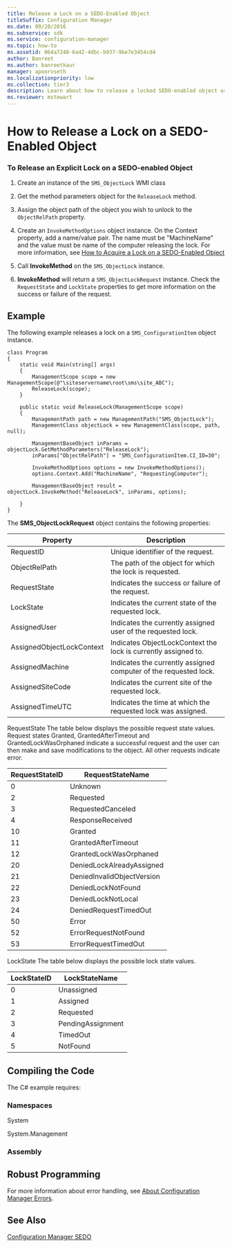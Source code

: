 ```yaml
---
title: Release a Lock on a SEDO-Enabled Object
titleSuffix: Configuration Manager
ms.date: 09/20/2016
ms.subservice: sdk
ms.service: configuration-manager
ms.topic: how-to
ms.assetid: 064a7248-6a42-4dbc-b937-9be7e3454cd4
author: Banreet
ms.author: banreetkaur
manager: apoorvseth
ms.localizationpriority: low
ms.collection: tier3
description: Learn about how to release a locked SEDO-enabled object using its object path by creating a ReleaseLock method.
ms.reviewer: mstewart
---
```

# How to Release a Lock on a SEDO-Enabled Object
### To Release an Explicit Lock on a SEDO-enabled Object

1.  Create an instance of the `SMS_ObjectLock` WMI class

2.  Get the method parameters object for the `ReleaseLock` method.

3.  Assign the object path of the object you wish to unlock to the `ObjectRelPath` property.

4.  Create an `InvokeMethodOptions` object instance. On the Context property, add a name/value pair. The name must be "MachineName" and the value must be name of the computer releasing the lock. For more information, see [How to Acquire a Lock on a SEDO-Enabled Object](../../../develop/core/understand/how-to-acquire-a-lock-on-a-sedo-enabled-object.md)

5.  Call **InvokeMethod** on the `SMS_ObjectLock` instance.

6.  **InvokeMethod** will return a `SMS_ObjectLockRequest` instance. Check the `RequestState` and `LockState` properties to get more information on the success or failure of the request.

## Example
 The following example releases a lock on a `SMS_ConfigurationItem` object instance.

```
class Program
{
    static void Main(string[] args)
    {
        ManagementScope scope = new ManagementScope(@"\siteservername\root\sms\site_ABC");
        ReleaseLock(scope);
    }

    public static void ReleaseLock(ManagementScope scope)
    {
        ManagementPath path = new ManagementPath("SMS_ObjectLock");
        ManagementClass objectLock = new ManagementClass(scope, path, null);

        ManagementBaseObject inParams = objectLock.GetMethodParameters("ReleaseLock");
        inParams["ObjectRelPath"] = "SMS_ConfigurationItem.CI_ID=30";

        InvokeMethodOptions options = new InvokeMethodOptions();
        options.Context.Add("MachineName", "RequestingComputer");

        ManagementBaseObject result = objectLock.InvokeMethod("ReleaseLock", inParams, options);

    }
}

```

 The **SMS_ObjectLockRequest** object contains the following properties:

|Property|Description|
|--------------|-----------------|
|RequestID|Unique identifier of the request.|
|ObjectRelPath|The path of the object for which the lock is requested.|
|RequestState|Indicates the success or failure of the request.|
|LockState|Indicates the current state of the requested lock.|
|AssignedUser|Indicates the currently assigned user of the requested lock.|
|AssignedObjectLockContext|Indicates ObjectLockContext the lock is currently assigned to.|
|AssignedMachine|Indicates the currently assigned computer of the requested lock.|
|AssignedSiteCode|Indicates the current site of the requested lock.|
|AssignedTimeUTC|Indicates the time at which the requested lock was assigned.|

 RequestState
 The table below displays the possible request state values. Request states Granted, GrantedAfterTimeout and GrantedLockWasOrphaned indicate a successful request and the user can then make and save modifications to the object. All other requests indicate error.

|RequestStateID|RequestStateName|
|--------------------|----------------------|
|0|Unknown|
|2|Requested|
|3|RequestedCanceled|
|4|ResponseReceived|
|10|Granted|
|11|GrantedAfterTimeout|
|12|GrantedLockWasOrphaned|
|20|DeniedLockAlreadyAssigned|
|21|DeniedInvalidObjectVersion|
|22|DeniedLockNotFound|
|23|DeniedLockNotLocal|
|24|DeniedRequestTimedOut|
|50|Error|
|52|ErrorRequestNotFound|
|53|ErrorRequestTimedOut|

 LockState
 The table below displays the possible lock state values.

|LockStateID|LockStateName|
|-----------------|-------------------|
|0|Unassigned|
|1|Assigned|
|2|Requested|
|3|PendingAssignment|
|4|TimedOut|
|5|NotFound|

## Compiling the Code
 The C# example requires:

### Namespaces
 System

 System.Management

### Assembly

## Robust Programming
 For more information about error handling, see [About Configuration Manager Errors](../../../develop/core/understand/about-configuration-manager-errors.md).

## See Also
 [Configuration Manager SEDO](../../../develop/core/understand/sedo.md)
